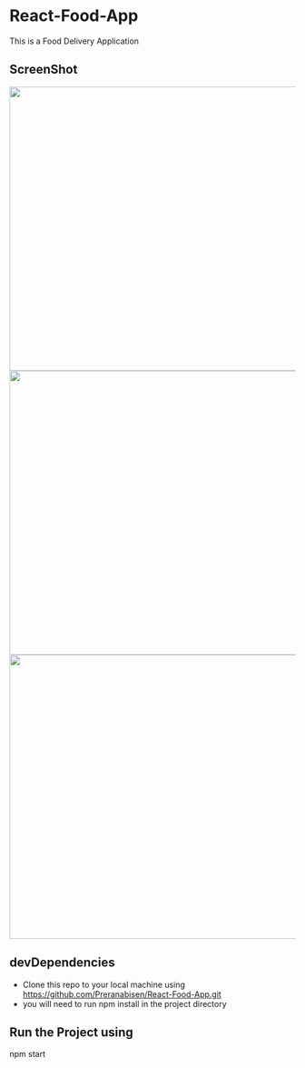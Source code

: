 # React-Food-App
This is a Food Delivery Application

## ScreenShot

<img src="https://user-images.githubusercontent.com/61933510/234960924-a3a3183a-dbb3-4c4a-ac33-ec6bb78e9812.png" width="800" height="500"><br>
<img src="https://user-images.githubusercontent.com/61933510/234960957-64720beb-145a-418f-9b86-2fb7f1132a80.png" width="800" height="500"><br>
<img src="https://user-images.githubusercontent.com/61933510/234960994-3d37bb1f-056c-4c86-a45a-627c136db20e.png" width="800" height="500"><br>

## devDependencies
- Clone this repo to your local machine using https://github.com/Preranabisen/React-Food-App.git
- you will need to run npm install in the project directory

## Run the Project using
npm start


   

